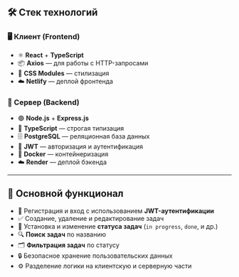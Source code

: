 ## 🛠️ Стек технологий

### 🖥️ Клиент (Frontend)
- ⚛️ **React** + **TypeScript**
- 📦 **Axios** — для работы с HTTP-запросами
- 🎨 **CSS Modules** — стилизация
- ☁️ **Netlify** — деплой фронтенда

### 🔧 Сервер (Backend)
- 🟢 **Node.js** + **Express.js**
- 💬 **TypeScript** — строгая типизация
- 🗄️ **PostgreSQL** — реляционная база данных
- 🔐 **JWT** — авторизация и аутентификация
- 🐳 **Docker** — контейнеризация
- ☁️ **Render** — деплой бэкенда

---

## 🚀 Основной функционал

- 🔐 Регистрация и вход с использованием **JWT-аутентификации**
- ✅ Создание, удаление и редактирование задач
- 📌 Установка и изменение **статуса задач** (`in progress`, `done`, и др.)
- 🔍 **Поиск задач** по названию
- 🗂️ **Фильтрация задач** по статусу
- 🔒 Безопасное хранение пользовательских данных
- ⚙️ Разделение логики на клиентскую и серверную части

